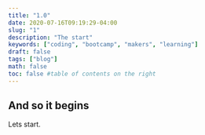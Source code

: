 ```yaml
---
title: "1.0"
date: 2020-07-16T09:19:29-04:00
slug: "1"
description: "The start"
keywords: ["coding", "bootcamp", "makers", "learning"]
draft: false
tags: ["blog"]
math: false
toc: false #table of contents on the right
---
```


## And so it begins

Lets start. 
